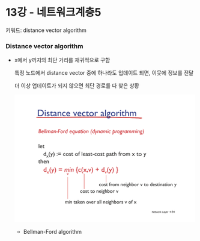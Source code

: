 # 13강 - 네트워크계층5

키워드: distance vector algorithm

### Distance vector algorithm

- x에서 y까지의 최단 거리를 재귀적으로 구함
    
    특정 노드에서 distance vector 중에 하나라도 업데이트 되면, 이웃에 정보를 전달
    
    더 이상 업데이트가 되지 않으면 최단 경로를 다 찾은 상황
    
    ![Untitled](./img/ch13/img1.png)
    
    - Bellman-Ford algorithm